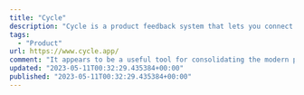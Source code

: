 ```yaml
---
title: "Cycle"
description: "Cycle is a product feedback system that lets you connect the dots between customer needs and product delivery workflows."
tags: 
  - "Product"
url: https://www.cycle.app/
comment: "It appears to be a useful tool for consolidating the modern product management stack, and the pricing seems reasonable. Although I haven't had the chance to try it out yet, it's definitely on my list of tools to explore."
updated: "2023-05-11T00:32:29.435384+00:00"
published: "2023-05-11T00:32:29.435384+00:00"
---
```

